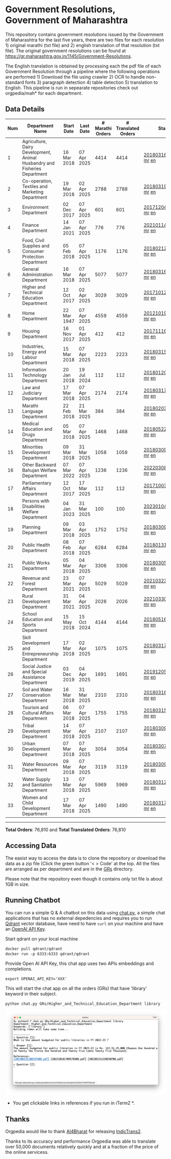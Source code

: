 # Government Resolutions, Government of Maharashtra

This repository contains government resolutions issued by the Government of Maharashtra for the last five years, there are two files for each resolution 1) original marathi (txt file) and 2) english translation of that resolution (txt file). The original government resolutions can be found at https://gr.maharashtra.gov.in/1145/Government-Resolutions.

The English translation is obtained by processing each the pdf file of each Government Resolution through a pipeline where the following operations are performed 1) Download the file using crawler 2) OCR to handle non-standard fonts 3) paragraph detection 4) table  detection 5) translation to English. This pipeline is run in sepearate repositories check out orgpedia/mah* for each department.


## Data Details

| Num | Department Name | Start Date | Last Date | # Marathi Orders | # Translated Orders | Starting Order | Last Order |
| --- | --------------- | ---------- | --------- | ---------------- | ------------------- | -------------- | ---------- |
| 1 | Agriculture, Dairy Development, Animal Husbandry and Fisheries Department | 16 Mar 2018 | 07 Apr 2025 | 4414 | 4414 | [201803161624182101.pdf](https://gr.maharashtra.gov.in/Site/Upload/Government%20Resolutions/English/201803161624182101.pdf) [mr](GRs/Agriculture,_Dairy_Development,_Animal_Husbandry_and_Fisheries_Department/201803161624182101.pdf.mr.txt) [en](GRs/Agriculture,_Dairy_Development,_Animal_Husbandry_and_Fisheries_Department/201803161624182101.pdf.en.txt) | [202504071830132301.pdf](https://gr.maharashtra.gov.in/Site/Upload/Government%20Resolutions/English/202504071830132301.pdf) [mr](GRs/Agriculture,_Dairy_Development,_Animal_Husbandry_and_Fisheries_Department/202504071830132301.pdf.mr.txt) [en](GRs/Agriculture,_Dairy_Development,_Animal_Husbandry_and_Fisheries_Department/202504071830132301.pdf.en.txt) |
| 2 | Co-operation, Textiles and Marketing Department | 19 Mar 2018 | 02 Apr 2025 | 2788 | 2788 | [201803191257576702.pdf](https://gr.maharashtra.gov.in/Site/Upload/Government%20Resolutions/English/201803191257576702.pdf) [mr](GRs/Co-operation,_Textiles_and_Marketing_Department/201803191257576702.pdf.mr.txt) [en](GRs/Co-operation,_Textiles_and_Marketing_Department/201803191257576702.pdf.en.txt) | [202504021558311902.pdf](https://gr.maharashtra.gov.in/Site/Upload/Government%20Resolutions/English/202504021558311902.pdf) [mr](GRs/Co-operation,_Textiles_and_Marketing_Department/202504021558311902.pdf.mr.txt) [en](GRs/Co-operation,_Textiles_and_Marketing_Department/202504021558311902.pdf.en.txt) |
| 3 | Environment Department | 02 Dec 2017 | 07 Apr 2025 | 601 | 601 | [201712041147216904.pdf](https://gr.maharashtra.gov.in/Site/Upload/Government%20Resolutions/English/201712041147216904.pdf) [mr](GRs/Environment_Department/201712041147216904.pdf.mr.txt) [en](GRs/Environment_Department/201712041147216904.pdf.en.txt) | [202504071657275604.pdf](https://gr.maharashtra.gov.in/Site/Upload/Government%20Resolutions/English/202504071657275604.pdf) [mr](GRs/Environment_Department/202504071657275604.pdf.mr.txt) [en](GRs/Environment_Department/202504071657275604.pdf.en.txt) |
| 4 | Finance Department | 14 Jan 2021 | 07 Apr 2025 | 776 | 776 | [202101141237329905.pdf](https://gr.maharashtra.gov.in/Site/Upload/Government%20Resolutions/English/202101141237329905.pdf) [mr](GRs/Finance_Department/202101141237329905.pdf.mr.txt) [en](GRs/Finance_Department/202101141237329905.pdf.en.txt) | [202504071710392005.pdf](https://gr.maharashtra.gov.in/Site/Upload/Government%20Resolutions/English/202504071710392005.....pdf) [mr](GRs/Finance_Department/202504071710392005.pdf.mr.txt) [en](GRs/Finance_Department/202504071710392005.pdf.en.txt) |
| 5 | Food, Civil Supplies and Consumer Protection Department | 05 Feb 2018 | 07 Apr 2025 | 1176 | 1176 | [201802121244545806.pdf](https://gr.maharashtra.gov.in/Site/Upload/Government%20Resolutions/English/201802121244545806.pdf) [mr](GRs/Food,_Civil_Supplies_and_Consumer_Protection_Department/201802121244545806.pdf.mr.txt) [en](GRs/Food,_Civil_Supplies_and_Consumer_Protection_Department/201802121244545806.pdf.en.txt) | [202504071543192406.pdf](https://gr.maharashtra.gov.in/Site/Upload/Government%20Resolutions/English/202504071543192406.pdf) [mr](GRs/Food,_Civil_Supplies_and_Consumer_Protection_Department/202504071543192406.pdf.mr.txt) [en](GRs/Food,_Civil_Supplies_and_Consumer_Protection_Department/202504071543192406.pdf.en.txt) |
| 6 | General Administration Department | 16 Mar 2018 | 07 Apr 2025 | 5077 | 5077 | [201803161224022707.pdf](https://gr.maharashtra.gov.in/Site/Upload/Government%20Resolutions/English/201803161224022707.pdf) [mr](GRs/General_Administration_Department/201803161224022707.pdf.mr.txt) [en](GRs/General_Administration_Department/201803161224022707.pdf.en.txt) | [202504071428462207.pdf](https://gr.maharashtra.gov.in/Site/Upload/Government%20Resolutions/English/202504071428462207.pdf) [mr](GRs/General_Administration_Department/202504071428462207.pdf.mr.txt) [en](GRs/General_Administration_Department/202504071428462207.pdf.en.txt) |
| 7 | Higher and Technical Education Department | 12 Oct 2017 | 02 Apr 2025 | 3029 | 3029 | [201710121514029708.pdf](https://gr.maharashtra.gov.in/Site/Upload/Government%20Resolutions/English/201710121514029708.pdf) [mr](GRs/Higher_and_Technical_Education_Department/201710121514029708.pdf.mr.txt) [en](GRs/Higher_and_Technical_Education_Department/201710121514029708.pdf.en.txt) | [202504021443389008.pdf](https://gr.maharashtra.gov.in/Site/Upload/Government%20Resolutions/English/202504021443389008.pdf) [mr](GRs/Higher_and_Technical_Education_Department/202504021443389008.pdf.mr.txt) [en](GRs/Higher_and_Technical_Education_Department/202504021443389008.pdf.en.txt) |
| 8 | Home Department | 22 Mar 1947 | 07 Apr 2025 | 4559 | 4559 | [201210191648552129.pdf](https://gr.maharashtra.gov.in/Site/Upload/Government%20Resolutions/English/201210191648552129.pdf) [mr](GRs/Home_Department/201210191648552129.pdf.mr.txt) [en](GRs/Home_Department/201210191648552129.pdf.en.txt) | [202504071807265529.pdf](https://gr.maharashtra.gov.in/Site/Upload/Government%20Resolutions/English/202504071807265529.pdf) [mr](GRs/Home_Department/202504071807265529.pdf.mr.txt) [en](GRs/Home_Department/202504071807265529.pdf.en.txt) |
| 9 | Housing Department | 16 Nov 2017 | 01 Apr 2025 | 412 | 412 | [201711161447076609.pdf](https://gr.maharashtra.gov.in/Site/Upload/Government%20Resolutions/English/201711161447076609.pdf) [mr](GRs/Housing_Department/201711161447076609.pdf.mr.txt) [en](GRs/Housing_Department/201711161447076609.pdf.en.txt) | [202504011551585009.pdf](https://gr.maharashtra.gov.in/Site/Upload/Government%20Resolutions/English/202504011551585009.pdf) [mr](GRs/Housing_Department/202504011551585009.pdf.mr.txt) [en](GRs/Housing_Department/202504011551585009.pdf.en.txt) |
| 10 | Industries, Energy and Labour Department | 15 Mar 2018 | 07 Apr 2025 | 2223 | 2223 | [201803151204055010.pdf](https://gr.maharashtra.gov.in/Site/Upload/Government%20Resolutions/English/201803151204055010.pdf) [mr](GRs/Industries,_Energy_and_Labour_Department/201803151204055010.pdf.mr.txt) [en](GRs/Industries,_Energy_and_Labour_Department/201803151204055010.pdf.en.txt) | [202504071735375310.pdf](https://gr.maharashtra.gov.in/Site/Upload/Government%20Resolutions/English/202504071735375310.pdf) [mr](GRs/Industries,_Energy_and_Labour_Department/202504071735375310.pdf.mr.txt) [en](GRs/Industries,_Energy_and_Labour_Department/202504071735375310.pdf.en.txt) |
| 11 | Information Technology Department | 20 Jan 2018 | 19 Jul 2024 | 112 | 112 | [201801201843024511.pdf](https://gr.maharashtra.gov.in/Site/Upload/Government%20Resolutions/English/201801201843024511.pdf) [mr](GRs/Information_Technology_Department/201801201843024511.pdf.mr.txt) [en](GRs/Information_Technology_Department/201801201843024511.pdf.en.txt) | [202407191742379111.pdf](https://gr.maharashtra.gov.in/Site/Upload/Government%20Resolutions/English/202407191742379111.pdf) [mr](GRs/Information_Technology_Department/202407191742379111.pdf.mr.txt) [en](GRs/Information_Technology_Department/202407191742379111.pdf.en.txt) |
| 12 | Law and Judiciary Department | 17 Mar 2018 | 07 Apr 2025 | 2174 | 2174 | [201803171129290212.pdf](https://gr.maharashtra.gov.in/Site/Upload/Government%20Resolutions/English/201803171129290212.pdf) [mr](GRs/Law_and_Judiciary_Department/201803171129290212.pdf.mr.txt) [en](GRs/Law_and_Judiciary_Department/201803171129290212.pdf.en.txt) | [202504071749302912.pdf](https://gr.maharashtra.gov.in/Site/Upload/Government%20Resolutions/English/202504071749302912.pdf) [mr](GRs/Law_and_Judiciary_Department/202504071749302912.pdf.mr.txt) [en](GRs/Law_and_Judiciary_Department/202504071749302912.pdf.en.txt) |
| 13 | Marathi Language Department | 22 Feb 2018 | 21 Mar 2025 | 384 | 384 | [201802031549154233.pdf](https://gr.maharashtra.gov.in/Site/Upload/Government%20Resolutions/English/201802031549154233.pdf) [mr](GRs/Marathi_Language_Department/201802031549154233.pdf.mr.txt) [en](GRs/Marathi_Language_Department/201802031549154233.pdf.en.txt) | [202503211701294433.pdf](https://gr.maharashtra.gov.in/Site/Upload/Government%20Resolutions/English/202503211701294433.pdf) [mr](GRs/Marathi_Language_Department/202503211701294433.pdf.mr.txt) [en](GRs/Marathi_Language_Department/202503211701294433.pdf.en.txt) |
| 14 | Medical Education and Drugs Department | 05 Mar 2018 | 07 Apr 2025 | 1468 | 1468 | [201805221424292513.pdf](https://gr.maharashtra.gov.in/Site/Upload/Government%20Resolutions/English/201805221424292513.pdf) [mr](GRs/Medical_Education_and_Drugs_Department/201805221424292513.pdf.mr.txt) [en](GRs/Medical_Education_and_Drugs_Department/201805221424292513.pdf.en.txt) | [202504071525090513.pdf](https://gr.maharashtra.gov.in/Site/Upload/Government%20Resolutions/English/202504071525090513.pdf) [mr](GRs/Medical_Education_and_Drugs_Department/202504071525090513.pdf.mr.txt) [en](GRs/Medical_Education_and_Drugs_Department/202504071525090513.pdf.en.txt) |
| 15 | Minorities Development Department | 09 Mar 2018 | 31 Mar 2025 | 1058 | 1058 | [201803091218355314.pdf](https://gr.maharashtra.gov.in/Site/Upload/Government%20Resolutions/English/201803091218355314.pdf) [mr](GRs/Minorities_Development_Department/201803091218355314.pdf.mr.txt) [en](GRs/Minorities_Development_Department/201803091218355314.pdf.en.txt) | [202503311917093814.pdf](https://gr.maharashtra.gov.in/Site/Upload/Government%20Resolutions/English/202503311917093814.pdf) [mr](GRs/Minorities_Development_Department/202503311917093814.pdf.mr.txt) [en](GRs/Minorities_Development_Department/202503311917093814.pdf.en.txt) |
| 16 | Other Backward Bahujan Welfare Department | 07 Mar 2022 | 07 Apr 2025 | 1236 | 1236 | [202203081752439334.pdf](https://gr.maharashtra.gov.in/Site/Upload/Government%20Resolutions/English/202203081752439334.pdf) [mr](GRs/Other_Backward_Bahujan_Welfare_Department/202203081752439334.pdf.mr.txt) [en](GRs/Other_Backward_Bahujan_Welfare_Department/202203081752439334.pdf.en.txt) | [202504071708273834.pdf](https://gr.maharashtra.gov.in/Site/Upload/Government%20Resolutions/English/202504071708273834.pdf) [mr](GRs/Other_Backward_Bahujan_Welfare_Department/202504071708273834.pdf.mr.txt) [en](GRs/Other_Backward_Bahujan_Welfare_Department/202504071708273834.pdf.en.txt) |
| 17 | Parliamentary Affairs Department | 12 Oct 2017 | 17 Mar 2025 | 112 | 112 | [201710031642378615.pdf](https://gr.maharashtra.gov.in/Site/Upload/Government%20Resolutions/English/201710031642378615.pdf) [mr](GRs/Parliamentary_Affairs_Department/201710031642378615.pdf.mr.txt) [en](GRs/Parliamentary_Affairs_Department/201710031642378615.pdf.en.txt) | [202503171104518215.pdf](https://gr.maharashtra.gov.in/Site/Upload/Government%20Resolutions/English/202503171104518215.pdf) [mr](GRs/Parliamentary_Affairs_Department/202503171104518215.pdf.mr.txt) [en](GRs/Parliamentary_Affairs_Department/202503171104518215.pdf.en.txt) |
| 18 | Persons with Disabilities Welfare Department | 04 Jan 2023 | 31 Mar 2025 | 100 | 100 | [202301041906309635.pdf](https://gr.maharashtra.gov.in/Site/Upload/Government%20Resolutions/English/202301041906309635.pdf) [mr](GRs/Persons_with_Disabilities_Welfare_Department/202301041906309635.pdf.mr.txt) [en](GRs/Persons_with_Disabilities_Welfare_Department/202301041906309635.pdf.en.txt) | [202503311725568235.pdf](https://gr.maharashtra.gov.in/Site/Upload/Government%20Resolutions/English/202503311725568235.pdf) [mr](GRs/Persons_with_Disabilities_Welfare_Department/202503311725568235.pdf.mr.txt) [en](GRs/Persons_with_Disabilities_Welfare_Department/202503311725568235.pdf.en.txt) |
| 19 | Planning Department | 09 Mar 2018 | 03 Apr 2025 | 1752 | 1752 | [201803091441032716.pdf](https://gr.maharashtra.gov.in/Site/Upload/Government%20Resolutions/English/201803091441032716.pdf) [mr](GRs/Planning_Department/201803091441032716.pdf.mr.txt) [en](GRs/Planning_Department/201803091441032716.pdf.en.txt) | [202504031740564716.pdf](https://gr.maharashtra.gov.in/Site/Upload/Government%20Resolutions/English/202504031740564716.pdf) [mr](GRs/Planning_Department/202504031740564716.pdf.mr.txt) [en](GRs/Planning_Department/202504031740564716.pdf.en.txt) |
| 20 | Public Health Department | 08 Feb 2018 | 07 Apr 2025 | 6284 | 6284 | [201801311722275417.pdf](https://gr.maharashtra.gov.in/Site/Upload/Government%20Resolutions/English/201801311722275417.pdf) [mr](GRs/Public_Health_Department/201801311722275417.pdf.mr.txt) [en](GRs/Public_Health_Department/201801311722275417.pdf.en.txt) | [202504071500206117.pdf](https://gr.maharashtra.gov.in/Site/Upload/Government%20Resolutions/English/202504071500206117.pdf) [mr](GRs/Public_Health_Department/202504071500206117.pdf.mr.txt) [en](GRs/Public_Health_Department/202504071500206117.pdf.en.txt) |
| 21 | Public Works Department | 05 Mar 2018 | 04 Apr 2025 | 3306 | 3306 | [201803051515468118.pdf](https://gr.maharashtra.gov.in/Site/Upload/Government%20Resolutions/English/201803051515468118.pdf) [mr](GRs/Public_Works_Department/201803051515468118.pdf.mr.txt) [en](GRs/Public_Works_Department/201803051515468118.pdf.en.txt) | [202504041718016018.pdf](https://gr.maharashtra.gov.in/Site/Upload/Government%20Resolutions/English/202504041718016018.pdf) [mr](GRs/Public_Works_Department/202504041718016018.pdf.mr.txt) [en](GRs/Public_Works_Department/202504041718016018.pdf.en.txt) |
| 22 | Revenue and Forest Department | 23 Mar 2021 | 07 Apr 2025 | 5029 | 5029 | [202103231328393119.pdf](https://gr.maharashtra.gov.in/Site/Upload/Government%20Resolutions/English/202103231328393119.pdf) [mr](GRs/Revenue_and_Forest_Department/202103231328393119.pdf.mr.txt) [en](GRs/Revenue_and_Forest_Department/202103231328393119.pdf.en.txt) | [202504071810213619.pdf](https://gr.maharashtra.gov.in/Site/Upload/Government%20Resolutions/English/202504071810213619.pdf) [mr](GRs/Revenue_and_Forest_Department/202504071810213619.pdf.mr.txt) [en](GRs/Revenue_and_Forest_Department/202504071810213619.pdf.en.txt) |
| 23 | Rural Development Department | 31 Mar 2021 | 04 Apr 2025 | 2026 | 2026 | [202103301021181120.pdf](https://gr.maharashtra.gov.in/Site/Upload/Government%20Resolutions/English/202103301021181120.pdf) [mr](GRs/Rural_Development_Department/202103301021181120.pdf.mr.txt) [en](GRs/Rural_Development_Department/202103301021181120.pdf.en.txt) | [202504041753278020.pdf](https://gr.maharashtra.gov.in/Site/Upload/Government%20Resolutions/English/202504041753278020.pdf) [mr](GRs/Rural_Development_Department/202504041753278020.pdf.mr.txt) [en](GRs/Rural_Development_Department/202504041753278020.pdf.en.txt) |
| 24 | School Education and Sports Department | 15 May 2018 | 15 Oct 2024 | 4144 | 4144 | [201805161114241221.pdf](https://gr.maharashtra.gov.in/Site/Upload/Government%20Resolutions/English/201805161114241221.pdf) [mr](GRs/School_Education_and_Sports_Department/201805161114241221.pdf.mr.txt) [en](GRs/School_Education_and_Sports_Department/201805161114241221.pdf.en.txt) | [202410152127537021.pdf](https://gr.maharashtra.gov.in/Site/Upload/Government%20Resolutions/English/202410152127537021.pdf) [mr](GRs/School_Education_and_Sports_Department/202410152127537021.pdf.mr.txt) [en](GRs/School_Education_and_Sports_Department/202410152127537021.pdf.en.txt) |
| 25 | Skill Development and Entrepreneurship Department | 17 Mar 2018 | 02 Apr 2025 | 1075 | 1075 | [201803171322099003.pdf](https://gr.maharashtra.gov.in/Site/Upload/Government%20Resolutions/English/201803171322099003.pdf) [mr](GRs/Skill_Development_and_Entrepreneurship_Department/201803171322099003.pdf.mr.txt) [en](GRs/Skill_Development_and_Entrepreneurship_Department/201803171322099003.pdf.en.txt) | [202504021759148903.pdf](https://gr.maharashtra.gov.in/Site/Upload/Government%20Resolutions/English/202504021759148903.pdf) [mr](GRs/Skill_Development_and_Entrepreneurship_Department/202504021759148903.pdf.mr.txt) [en](GRs/Skill_Development_and_Entrepreneurship_Department/202504021759148903.pdf.en.txt) |
| 26 | Social Justice and Special Assistance Department | 03 Dec 2019 | 04 Apr 2025 | 1691 | 1691 | [201912051107011622.pdf](https://gr.maharashtra.gov.in/Site/Upload/Government%20Resolutions/English/201912051107011622.pdf) [mr](GRs/Social_Justice_and_Special_Assistance_Department/201912051107011622.pdf.mr.txt) [en](GRs/Social_Justice_and_Special_Assistance_Department/201912051107011622.pdf.en.txt) | [202504041617043722.pdf](https://gr.maharashtra.gov.in/Site/Upload/Government%20Resolutions/English/202504041617043722.pdf) [mr](GRs/Social_Justice_and_Special_Assistance_Department/202504041617043722.pdf.mr.txt) [en](GRs/Social_Justice_and_Special_Assistance_Department/202504041617043722.pdf.en.txt) |
| 27 | Soil and Water Conservation Department | 16 Mar 2018 | 31 Mar 2025 | 2310 | 2310 | [201803161247582426.pdf](https://gr.maharashtra.gov.in/Site/Upload/Government%20Resolutions/English/201803161247582426.pdf) [mr](GRs/Soil_and_Water_Conservation_Department/201803161247582426.pdf.mr.txt) [en](GRs/Soil_and_Water_Conservation_Department/201803161247582426.pdf.en.txt) | [202503312333050626.pdf](https://gr.maharashtra.gov.in/Site/Upload/Government%20Resolutions/English/202503312333050626.pdf) [mr](GRs/Soil_and_Water_Conservation_Department/202503312333050626.pdf.mr.txt) [en](GRs/Soil_and_Water_Conservation_Department/202503312333050626.pdf.en.txt) |
| 28 | Tourism and Cultural Affairs Department | 06 Mar 2018 | 07 Apr 2025 | 1755 | 1755 | [201803151055091823.pdf](https://gr.maharashtra.gov.in/Site/Upload/Government%20Resolutions/English/201803151055091823.pdf) [mr](GRs/Tourism_and_Cultural_Affairs_Department/201803151055091823.pdf.mr.txt) [en](GRs/Tourism_and_Cultural_Affairs_Department/201803151055091823.pdf.en.txt) | [202504071720543323.pdf](https://gr.maharashtra.gov.in/Site/Upload/Government%20Resolutions/English/202504071720543323.pdf) [mr](GRs/Tourism_and_Cultural_Affairs_Department/202504071720543323.pdf.mr.txt) [en](GRs/Tourism_and_Cultural_Affairs_Department/202504071720543323.pdf.en.txt) |
| 29 | Tribal Development Department | 14 Mar 2018 | 07 Apr 2025 | 2107 | 2107 | [201803091105184924.pdf](https://gr.maharashtra.gov.in/Site/Upload/Government%20Resolutions/English/201803091105184924.pdf) [mr](GRs/Tribal_Development_Department/201803091105184924.pdf.mr.txt) [en](GRs/Tribal_Development_Department/201803091105184924.pdf.en.txt) | [202504071553161424.pdf](https://gr.maharashtra.gov.in/Site/Upload/Government%20Resolutions/English/202504071553161424.pdf) [mr](GRs/Tribal_Development_Department/202504071553161424.pdf.mr.txt) [en](GRs/Tribal_Development_Department/202504071553161424.pdf.en.txt) |
| 30 | Urban Development Department | 07 Mar 2018 | 07 Apr 2025 | 3054 | 3054 | [201803071203178325.pdf](https://gr.maharashtra.gov.in/Site/Upload/Government%20Resolutions/English/201803071203178325.pdf) [mr](GRs/Urban_Development_Department/201803071203178325.pdf.mr.txt) [en](GRs/Urban_Development_Department/201803071203178325.pdf.en.txt) | [202504071547248225.pdf](https://gr.maharashtra.gov.in/Site/Upload/Government%20Resolutions/English/202504071547248225.pdf) [mr](GRs/Urban_Development_Department/202504071547248225.pdf.mr.txt) [en](GRs/Urban_Development_Department/202504071547248225.pdf.en.txt) |
| 31 | Water Resources Department | 09 Mar 2018 | 07 Apr 2025 | 3119 | 3119 | [201803091034435527.pdf](https://gr.maharashtra.gov.in/Site/Upload/Government%20Resolutions/English/201803091034435527.pdf) [mr](GRs/Water_Resources_Department/201803091034435527.pdf.mr.txt) [en](GRs/Water_Resources_Department/201803091034435527.pdf.en.txt) | [202504071551439627.pdf](https://gr.maharashtra.gov.in/Site/Upload/Government%20Resolutions/English/202504071551439627.pdf) [mr](GRs/Water_Resources_Department/202504071551439627.pdf.mr.txt) [en](GRs/Water_Resources_Department/202504071551439627.pdf.en.txt) |
| 32 | Water Supply and Sanitation Department | 13 Mar 2018 | 07 Apr 2025 | 5969 | 5969 | [201803121414108428.pdf](https://gr.maharashtra.gov.in/Site/Upload/Government%20Resolutions/English/201803121414108428.pdf) [mr](GRs/Water_Supply_and_Sanitation_Department/201803121414108428.pdf.mr.txt) [en](GRs/Water_Supply_and_Sanitation_Department/201803121414108428.pdf.en.txt) | [202504071133402528.pdf](https://gr.maharashtra.gov.in/Site/Upload/Government%20Resolutions/English/202504071133402528.pdf) [mr](GRs/Water_Supply_and_Sanitation_Department/202504071133402528.pdf.mr.txt) [en](GRs/Water_Supply_and_Sanitation_Department/202504071133402528.pdf.en.txt) |
| 33 | Women and Child Development Department | 17 Mar 2018 | 07 Apr 2025 | 1490 | 1490 | [201803171539444330.pdf](https://gr.maharashtra.gov.in/Site/Upload/Government%20Resolutions/English/201803171539444330.pdf) [mr](GRs/Women_and_Child_Development_Department/201803171539444330.pdf.mr.txt) [en](GRs/Women_and_Child_Development_Department/201803171539444330.pdf.en.txt) | [202504071802423330.pdf](https://gr.maharashtra.gov.in/Site/Upload/Government%20Resolutions/English/202504071802423330.pdf) [mr](GRs/Women_and_Child_Development_Department/202504071802423330.pdf.mr.txt) [en](GRs/Women_and_Child_Development_Department/202504071802423330.pdf.en.txt) |
----------------------------------------------------------------------------------------------------

**Total Orders**: 76,810 and **Total Translated Orders**: 76,810
## Accessing Data

The easist way to access the data is to clone the repository or download the data as a zip file (Click the green button '< > Code' at the top. All the files are arranged as per department and are in the [GRs](GRs) directory.

Please note that the repository even though it contains only txt file is about 1GB in size.

## Running Chatbot

You can run a simple Q & A chatbot on this data using [chat.py](chat.py), a simple chat applications that has no external depedencies and requires you to run [Qdrant](https://qdrant.tech/) vector database, have need to have `curl` on your machine and have an [OpenAI API Key](https://help.openai.com/en/articles/4936850-where-do-i-find-my-secret-api-key).

Start qdrant on your local machine
```shell
docker pull qdrant/qdrant
docker run -p 6333:6333 qdrant/qdrant
```

Provide Open AI API Key, this chat app uses two APIs embeddings and completions.
```shell
export OPENAI_API_KEY='XXX'
```

This will start the chat app on all the orders (GRs) that have 'library' keyword in their subject.

```shell
python chat.py GRs/Higher_and_Technical_Education_Department library
```

![screenshot of running chat.py](screenshot.png)

* You get clickable links in references if you run in iTerm2 *.

## Thanks

Orgpedia would like to thank [AI4Bharat](https://ai4bharat.iitm.ac.in/) for releasing [IndicTrans2](https://github.com/AI4Bharat/IndicTrans2).

Thanks to its accuracy and performance Orgpedia was able to translate over 50,000 documents relatively quickly and at a fraction of the price of the online servicess.


